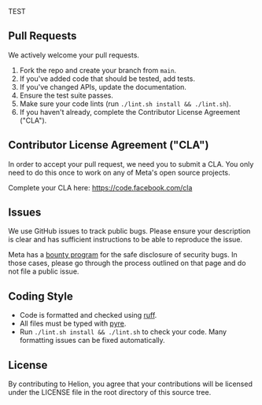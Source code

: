 TEST
## Pull Requests
We actively welcome your pull requests.

1. Fork the repo and create your branch from `main`.
2. If you've added code that should be tested, add tests.
3. If you've changed APIs, update the documentation.
4. Ensure the test suite passes.
5. Make sure your code lints (run `./lint.sh install && ./lint.sh`).
6. If you haven't already, complete the Contributor License Agreement ("CLA").

## Contributor License Agreement ("CLA")
In order to accept your pull request, we need you to submit a CLA. You only need
to do this once to work on any of Meta's open source projects.

Complete your CLA here: <https://code.facebook.com/cla>

## Issues
We use GitHub issues to track public bugs. Please ensure your description is
clear and has sufficient instructions to be able to reproduce the issue.

Meta has a [bounty program](https://bugbounty.meta.com/) for the safe
disclosure of security bugs. In those cases, please go through the process
outlined on that page and do not file a public issue.

## Coding Style
* Code is formatted and checked using [ruff](https://docs.astral.sh/ruff/formatter/).
* All files must be typed with [pyre](https://pyre-check.org/).
* Run `./lint.sh install && ./lint.sh` to check your code.  Many formatting issues can be fixed automatically.

## License
By contributing to Helion, you agree that your contributions will be licensed
under the LICENSE file in the root directory of this source tree.
